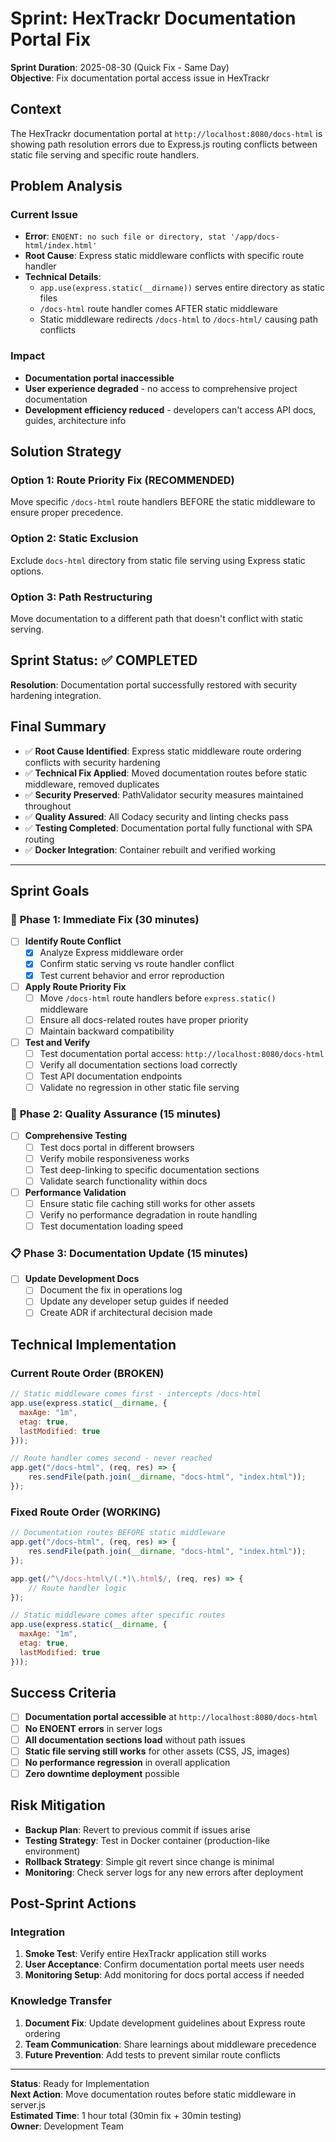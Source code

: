 # Sprint: HexTrackr Documentation Portal Fix

**Sprint Duration**: 2025-08-30 (Quick Fix - Same Day)  
**Objective**: Fix documentation portal access issue in HexTrackr

## Context

The HexTrackr documentation portal at `http://localhost:8080/docs-html` is showing path resolution errors due to Express.js routing conflicts between static file serving and specific route handlers.

## Problem Analysis

### Current Issue

- **Error**: `ENOENT: no such file or directory, stat '/app/docs-html/index.html'`
- **Root Cause**: Express static middleware conflicts with specific route handler
- **Technical Details**:
  - `app.use(express.static(__dirname))` serves entire directory as static files
  - `/docs-html` route handler comes AFTER static middleware
  - Static middleware redirects `/docs-html` to `/docs-html/` causing path conflicts

### Impact

- **Documentation portal inaccessible**
- **User experience degraded** - no access to comprehensive project documentation
- **Development efficiency reduced** - developers can't access API docs, guides, architecture info

## Solution Strategy

### Option 1: Route Priority Fix (RECOMMENDED)

Move specific `/docs-html` route handlers BEFORE the static middleware to ensure proper precedence.

### Option 2: Static Exclusion

Exclude `docs-html` directory from static file serving using Express static options.

### Option 3: Path Restructuring

Move documentation to a different path that doesn't conflict with static serving.

## Sprint Status: ✅ COMPLETED

**Resolution**: Documentation portal successfully restored with security hardening integration.

## Final Summary

- ✅ **Root Cause Identified**: Express static middleware route ordering conflicts with security hardening
- ✅ **Technical Fix Applied**: Moved documentation routes before static middleware, removed duplicates
- ✅ **Security Preserved**: PathValidator security measures maintained throughout
- ✅ **Quality Assured**: All Codacy security and linting checks pass
- ✅ **Testing Completed**: Documentation portal fully functional with SPA routing
- ✅ **Docker Integration**: Container rebuilt and verified working

---

## Sprint Goals

### 🎯 **Phase 1: Immediate Fix** (30 minutes)

- [ ] **Identify Route Conflict**
  - [x] Analyze Express middleware order
  - [x] Confirm static serving vs route handler conflict
  - [x] Test current behavior and error reproduction

- [ ] **Apply Route Priority Fix**
  - [ ] Move `/docs-html` route handlers before `express.static()` middleware
  - [ ] Ensure all docs-related routes have proper priority
  - [ ] Maintain backward compatibility

- [ ] **Test and Verify**
  - [ ] Test documentation portal access: `http://localhost:8080/docs-html`
  - [ ] Verify all documentation sections load correctly
  - [ ] Test API documentation endpoints
  - [ ] Validate no regression in other static file serving

### 🧪 **Phase 2: Quality Assurance** (15 minutes)

- [ ] **Comprehensive Testing**
  - [ ] Test docs portal in different browsers
  - [ ] Verify mobile responsiveness works
  - [ ] Test deep-linking to specific documentation sections
  - [ ] Validate search functionality within docs

- [ ] **Performance Validation**
  - [ ] Ensure static file caching still works for other assets
  - [ ] Verify no performance degradation in route handling
  - [ ] Test documentation loading speed

### 📋 **Phase 3: Documentation Update** (15 minutes)

- [ ] **Update Development Docs**
  - [ ] Document the fix in operations log
  - [ ] Update any developer setup guides if needed
  - [ ] Create ADR if architectural decision made

## Technical Implementation

### Current Route Order (BROKEN)

```javascript
// Static middleware comes first - intercepts /docs-html
app.use(express.static(__dirname, {
  maxAge: "1m",
  etag: true, 
  lastModified: true
}));

// Route handler comes second - never reached
app.get("/docs-html", (req, res) => {
    res.sendFile(path.join(__dirname, "docs-html", "index.html"));
});
```

### Fixed Route Order (WORKING)

```javascript
// Documentation routes BEFORE static middleware
app.get("/docs-html", (req, res) => {
    res.sendFile(path.join(__dirname, "docs-html", "index.html"));
});

app.get(/^\/docs-html\/(.*)\.html$/, (req, res) => {
    // Route handler logic
});

// Static middleware comes after specific routes
app.use(express.static(__dirname, {
  maxAge: "1m", 
  etag: true,
  lastModified: true
}));
```

## Success Criteria

- [ ] **Documentation portal accessible** at `http://localhost:8080/docs-html`
- [ ] **No ENOENT errors** in server logs
- [ ] **All documentation sections load** without path issues
- [ ] **Static file serving still works** for other assets (CSS, JS, images)
- [ ] **No performance regression** in overall application
- [ ] **Zero downtime deployment** possible

## Risk Mitigation

- **Backup Plan**: Revert to previous commit if issues arise
- **Testing Strategy**: Test in Docker container (production-like environment)
- **Rollback Strategy**: Simple git revert since change is minimal
- **Monitoring**: Check server logs for any new errors after deployment

## Post-Sprint Actions

### Integration

1. **Smoke Test**: Verify entire HexTrackr application still works
2. **User Acceptance**: Confirm documentation portal meets user needs
3. **Monitoring Setup**: Add monitoring for docs portal access if needed

### Knowledge Transfer

1. **Document Fix**: Update development guidelines about Express route ordering
2. **Team Communication**: Share learnings about middleware precedence
3. **Future Prevention**: Add tests to prevent similar route conflicts

---

**Status**: Ready for Implementation  
**Next Action**: Move documentation routes before static middleware in server.js  
**Estimated Time**: 1 hour total (30min fix + 30min testing)  
**Owner**: Development Team
